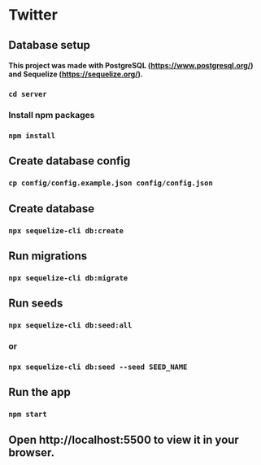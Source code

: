 # Twitter

## Database setup

#### This project was made with PostgreSQL (https://www.postgresql.org/) and Sequelize (https://sequelize.org/).

### `cd server`

### Install npm packages
### `npm install`

## Create database config
### `cp config/config.example.json config/config.json`

## Create database
### `npx sequelize-cli db:create`

## Run migrations
### `npx sequelize-cli db:migrate`

## Run seeds
### `npx sequelize-cli db:seed:all`

### or

### `npx sequelize-cli db:seed --seed SEED_NAME`

## Run the app
### `npm start`

## Open http://localhost:5500 to view it in your browser.
